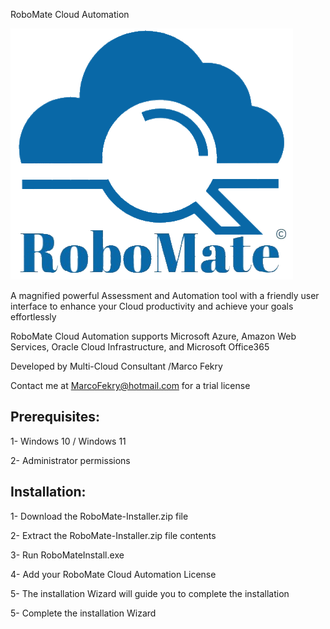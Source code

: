 RoboMate Cloud Automation

![Demo Image](./RoboMate-logo.png)

A magnified powerful Assessment and Automation tool with a friendly user interface to enhance your Cloud productivity and achieve your goals effortlessly

RoboMate Cloud Automation supports Microsoft Azure, Amazon Web Services, Oracle Cloud Infrastructure, and Microsoft Office365 

Developed by Multi-Cloud Consultant /Marco Fekry

Contact me at MarcoFekry@hotmail.com for a trial license

Prerequisites:
--------------
1- Windows 10 / Windows 11

2- Administrator permissions

Installation:
------------
1- Download the RoboMate-Installer.zip file

2- Extract the RoboMate-Installer.zip file contents

3- Run RoboMateInstall.exe

4- Add your RoboMate Cloud Automation License

5- The installation Wizard will guide you to complete the installation

5- Complete the installation Wizard
